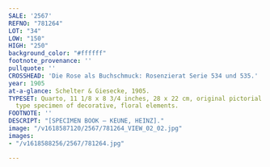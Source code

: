```yaml
---
SALE: '2567'
REFNO: "781264"
LOT: "34"
LOW: "150"
HIGH: "250"
background_color: "#ffffff"
footnote_provenance: ''
pullquote: ''
CROSSHEAD: 'Die Rose als Buchschmuck: Rosenzierat Serie 534 und 535.'
year: 1905
at-a-glance: Schelter & Giesecke, 1905.
TYPESET: Quarto, 11 1/8 x 8 3/4 inches, 28 x 22 cm, original pictorial wrappers, contains
  type specimen of decorative, floral elements.
FOOTNOTE: ''
DESCRIPT: "[SPECIMEN BOOK — KEUNE, HEINZ]."
image: "/v1618587120/2567/781264_VIEW_02_02.jpg"
images:
- "/v1618588256/2567/781264.jpg"

---
```

